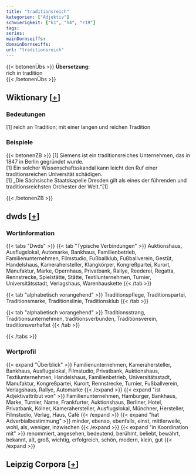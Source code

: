 ```yaml
---
title: "traditionsreich"
kategorien: ["Adjektiv"]
schwierigkeit: ["k1", "h4", "r19"]
tags:
series:
mainDornseiffs:
domainDornseiffs:
url: "traditionsreich"
---
```


{{< betonenÜbs >}}
**Übersetzung:**  
rich in tradition  
{{< /betonenÜbs >}}

## Wiktionary [[+](https://de.wiktionary.org/wiki/traditionsreich)]

### Bedeutungen
[1] reich an Tradition; mit einer langen und reichen Tradition  

### Beispiele
{{< betonenZB >}}
[1] Siemens ist ein traditionsreiches Unternehmen, das in 1847 in Berlin gegründet wurde.  
[1] Ein solcher Wissenschaftsskandal kann leicht den Ruf einer traditionsreichen Universität schädigen.  
[1] „Die Sächsische Staatskapelle Dresden gilt als eines der führenden und traditionsreichsten Orchester der Welt.“[1]  

{{< /betonenZB >}}


## dwds [[+](https://www.dwds.de/wb/traditionsreich)]

### Wortinformation
{{< tabs "Dwds" >}}
{{< tab "Typische Verbindungen" >}}
Auktionshaus, Ausflugslokal, Automarke, Bankhaus, Familienbetrieb, Familienunternehmen, Filmstudio, Fußballklub, Fußballverein, Gestüt, Handelshaus, Kamerahersteller, Klangkörper, Kongreßpartei, Kurort, Manufaktur, Marke, Opernhaus, Privatbank, Rallye, Reederei, Regatta, Rennstrecke, Spielstätte, Stätte, Textilunternehmen, Turnier, Universitätsstadt, Verlagshaus, Warenhauskette
{{< /tab >}}

{{< tab "alphabetisch vorangehend" >}}
Traditionspflege, Traditionspartei, Traditionsmarke, Traditionslinie, Traditionsklub
{{< /tab >}}

{{< tab "alphabetisch vorangehend" >}}
Traditionsstrang, Traditionsunternehmen, traditionsverbunden, Traditionsverein, traditionsverhaftet
{{< /tab >}}

{{< /tabs >}}

### Wortprofil
{{< expand "Überblick" >}} Familienunternehmen, Kamerahersteller, Bankhaus, Ausflugslokal, Filmstudio, Privatbank, Auktionshaus, Textilunternehmen, Handelshaus, Familienbetrieb, Universitätsstadt, Manufaktur, Kongreßpartei, Kurort, Rennstrecke, Turnier, Fußballverein, Verlagshaus, Rallye, Automarke {{< /expand >}}
{{< expand "ist Adjektivattribut von" >}} Familienunternehmen, Hamburger, Bankhaus, Marke, Turnier, Name, Frankfurter, Auktionshaus, Berliner, Hotel, Privatbank, Kölner, Kamerahersteller, Ausflugslokal, Münchner, Hersteller, Filmstudio, Verlag, Haus, Café {{< /expand >}}
{{< expand "hat Adverbialbestimmung" >}} minder, ebenso, ebenfalls, einst, mittlerweile, wohl, als, weniger, inzwischen {{< /expand >}}
{{< expand "in Koordination mit" >}} renommiert, angesehen, bedeutend, berühmt, beliebt, bewährt, bekannt, alt, groß, wichtig, erfolgreich, schön, modern, klein, gut {{< /expand >}}

## Leipzig Corpora [[+](https://corpora.uni-leipzig.de/en/res?word=traditionsreich&corpusId=deu_newscrawl-public_2018)]

